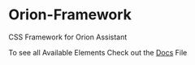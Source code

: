 # Orion-Framework
CSS Framework for Orion Assistant

To see all Available Elements Check out the [Docs](https://botpanzer.github.io/Orion-Framework/) File 
